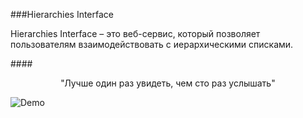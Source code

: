 ###Hierarchies Interface

Hierarchies Interface – это веб-сервис, который позволяет пользователям взаимодействовать с иерархическими списками.

####<center>"Лучше один раз увидеть, чем сто раз услышать"</center>

![Demo](demo.gif)
